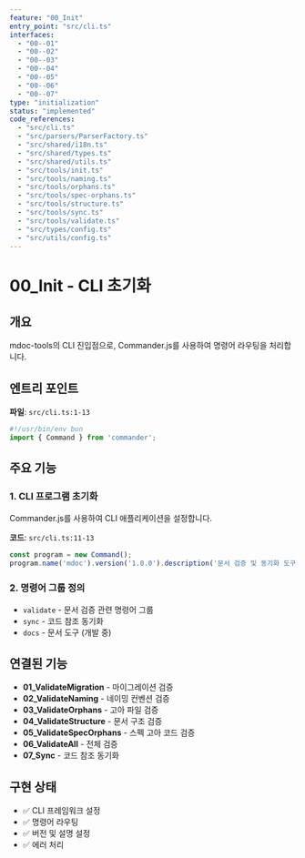 ```yaml
---
feature: "00_Init"
entry_point: "src/cli.ts"
interfaces:
  - "00--01"
  - "00--02"
  - "00--03"
  - "00--04"
  - "00--05"
  - "00--06"
  - "00--07"
type: "initialization"
status: "implemented"
code_references:
  - "src/cli.ts"
  - "src/parsers/ParserFactory.ts"
  - "src/shared/i18n.ts"
  - "src/shared/types.ts"
  - "src/shared/utils.ts"
  - "src/tools/init.ts"
  - "src/tools/naming.ts"
  - "src/tools/orphans.ts"
  - "src/tools/spec-orphans.ts"
  - "src/tools/structure.ts"
  - "src/tools/sync.ts"
  - "src/tools/validate.ts"
  - "src/types/config.ts"
  - "src/utils/config.ts"
---
```


# 00_Init - CLI 초기화

## 개요

mdoc-tools의 CLI 진입점으로, Commander.js를 사용하여 명령어 라우팅을 처리합니다.

## 엔트리 포인트

**파일**: `src/cli.ts:1-13`

```typescript
#!/usr/bin/env bun
import { Command } from 'commander';
```

## 주요 기능

### 1. CLI 프로그램 초기화

Commander.js를 사용하여 CLI 애플리케이션을 설정합니다.

**코드**: `src/cli.ts:11-13`

```typescript
const program = new Command();
program.name('mdoc').version('1.0.0').description('문서 검증 및 동기화 도구');
```

### 2. 명령어 그룹 정의

- `validate` - 문서 검증 관련 명령어 그룹
- `sync` - 코드 참조 동기화
- `docs` - 문서 도구 (개발 중)

## 연결된 기능

- **01_ValidateMigration** - 마이그레이션 검증
- **02_ValidateNaming** - 네이밍 컨벤션 검증
- **03_ValidateOrphans** - 고아 파일 검증
- **04_ValidateStructure** - 문서 구조 검증
- **05_ValidateSpecOrphans** - 스펙 고아 코드 검증
- **06_ValidateAll** - 전체 검증
- **07_Sync** - 코드 참조 동기화

## 구현 상태

- ✅ CLI 프레임워크 설정
- ✅ 명령어 라우팅
- ✅ 버전 및 설명 설정
- ✅ 에러 처리
